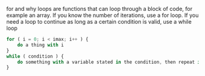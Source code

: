 for and why loops are functions that can loop through a block of code, for example an array.
If you know the number of iterations, use a for loop.
If you need a loop to continue as long as a certain condition is valid, use a while loop
```javascript
for ( i = 0; i < imax; i++ ) {
    do a thing with i
}
while ( condition ) {
    do something with a variable stated in the condition, then repeat if condition not yet met
}
```
